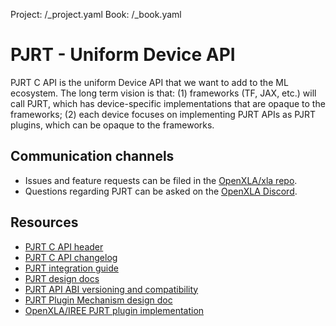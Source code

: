 Project: /_project.yaml
Book: /_book.yaml

<link rel="stylesheet" href="/site-assets/css/style.css">

# PJRT - Uniform Device API

PJRT C API is the uniform Device API that we want to add to the ML ecosystem.
The long term vision is that: (1) frameworks (TF, JAX, etc.) will call PJRT,
which has device-specific implementations that are opaque to the frameworks; (2)
each device focuses on implementing PJRT APIs as PJRT plugins, which can be
opaque to the frameworks.

## Communication channels

* Issues and feature requests can be filed in the [OpenXLA/xla repo](https://github.com/openxla/xla).
* Questions regarding PJRT can be asked on the [OpenXLA Discord][discord].

## Resources

*   [PJRT C API header](https://github.com/openxla/xla/blob/main/xla/pjrt/c/pjrt_c_api.h)
*   [PJRT C API changelog](https://github.com/openxla/xla/blob/main/xla/pjrt/c/CHANGELOG.md)
*   [PJRT integration guide](https://github.com/openxla/xla/blob/main/xla/pjrt/c/docs/pjrt_integration_guide.md)
*   [PJRT design docs](https://drive.google.com/drive/folders/18M944-QQPk1E34qRyIjkqDRDnpMa3miN)
*   [PJRT API ABI versioning and compatibility](https://docs.google.com/document/d/1TKB5NyGtdzrpgw5mpyFjVAhJjpSNdF31T6pjPl_UT2o/edit)
*   [PJRT Plugin Mechanism design doc](https://docs.google.com/document/d/1Qdptisz1tUPGn1qFAVgCV2omnfjN01zoQPwKLdlizas/edit)
*   [OpenXLA/IREE PJRT plugin implementation](https://github.com/openxla/openxla-pjrt-plugin)


[discord]: https://discord.gg/ZKXq7b3V8A "Join on Discord"